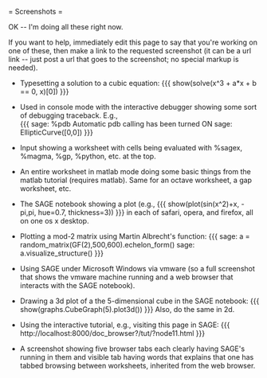 = Screenshots =

OK -- I'm doing all these right now.

If you want to help, immediately edit this page to say that you're working on one of these, then make
a link to the requested screenshot (it can be a url link -- just post a url that goes to the screenshot; no special markup is needed). 

 * Typesetting a solution to a cubic equation:
{{{
  show(solve(x^3 + a*x + b == 0, x)[0])
}}}

 * Used in console mode with the interactive debugger showing
   some sort of debugging traceback.  E.g.,  
{{{
  sage: %pdb
  Automatic pdb calling has been turned ON
  sage: EllipticCurve([0,0])
}}}

 * Input showing a worksheet with cells being evaluated with %sagex, %magma, %gp, %python, etc. at the top.

 * An entire worksheet in matlab mode doing some basic things from the matlab tutorial (requires matlab).  Same for an octave worksheet, a gap worksheet, etc. 

 * The SAGE notebook showing a plot (e.g.,
{{{ 
  show(plot(sin(x^2)+x, -pi,pi, hue=0.7, thickness=3))
}}}
 in each of safari, opera, and firefox, all on one os x desktop.

 * Plotting a mod-2 matrix using Martin Albrecht's function:
{{{
sage: a = random_matrix(GF(2),500,600).echelon_form()
sage: a.visualize_structure()
}}}

 * Using SAGE under Microsoft Windows via vmware (so a full screenshot that shows the vmware machine running and a web browser that interacts with the SAGE notebook).

 * Drawing a 3d plot of a the 5-dimensional cube in the SAGE notebook:
{{{
show(graphs.CubeGraph(5).plot3d())
}}}
Also, do the same in 2d.

 * Using the interactive tutorial, e.g., visiting this page in SAGE:
{{{
http://localhost:8000/doc_browser?/tut/?node11.html
}}}

 * A screenshot showing five browser tabs each clearly having SAGE's running in them and visible tab having words that explains that one has tabbed browsing between worksheets, inherited from the web browser.
